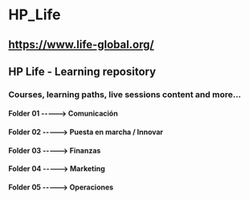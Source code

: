 # HP_Life
## https://www.life-global.org/
## HP Life - Learning repository 
### Courses, learning paths, live sessions content and more...

#### Folder 01 -----> Comunicación
#### Folder 02 -----> Puesta en marcha / Innovar
#### Folder 03 -----> Finanzas
#### Folder 04 -----> Marketing
#### Folder 05 -----> Operaciones